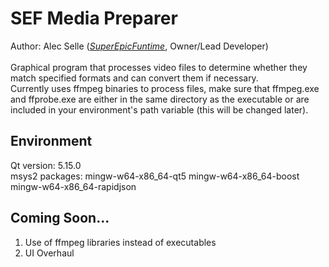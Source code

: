 # SEF Media Preparer
Author: Alec Selle ([*SuperEpicFuntime*](https://superepicfuntime.com), Owner/Lead Developer)<br/><br/>
Graphical program that processes video files to determine whether they match specified formats and can convert them if necessary.<br/>
Currently uses ffmpeg binaries to process files, make sure that ffmpeg.exe and ffprobe.exe are either in the same directory as the executable or are included in your environment's path variable (this will be changed later).

## Environment
Qt version: 5.15.0<br/>
msys2 packages: mingw-w64-x86_64-qt5 mingw-w64-x86_64-boost mingw-w64-x86_64-rapidjson

## Coming Soon...
1. Use of ffmpeg libraries instead of executables
2. UI Overhaul
